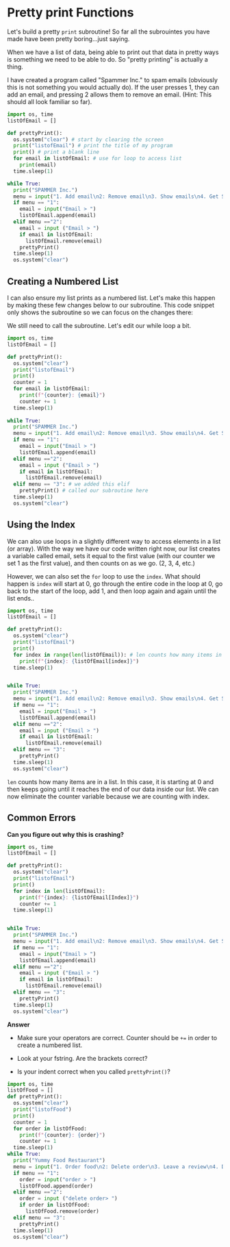 # Pretty print Functions

Let's build a pretty `print` subroutine! So far all the subrouintes you have made have been pretty boring...just saying.

When we have a list of data, being able to print out that data in pretty ways is something we need to be able to do. So "pretty printing" is actually a thing.

I have created a program called "Spammer Inc." to spam emails (obviously this is not something you would actually do). If the user presses 1, they can add an email, and pressing 2 allows them to remove an email. (Hint: This should all look familiar so far).

```py
import os, time
listOfEmail = []

def prettyPrint():
  os.system("clear") # start by clearing the screen
  print("listofEmail") # print the title of my program
  print() # print a blank line
  for email in listOfEmail: # use for loop to access list
    print(email)
  time.sleep(1)

while True:
  print("SPAMMER Inc.")
  menu = input("1. Add email\n2: Remove email\n3. Show emails\n4. Get SPAMMING\n> ")
  if menu == "1":
    email = input("Email > ")
    listOfEmail.append(email)
  elif menu =="2":
    email = input ("Email > ")
    if email in listOfEmail:
      listOfEmail.remove(email)
    prettyPrint()  
  time.sleep(1)
  os.system("clear")
```

## Creating a Numbered List

I can also ensure my list prints as a numbered list. Let's make this happen by making these few changes below to our subroutine. This code snippet only shows the subroutine so we can focus on the changes there:

We still need to call the subroutine. Let's edit our while loop a bit.

```py
import os, time
listOfEmail = []

def prettyPrint():
  os.system("clear") 
  print("listofEmail") 
  print()
  counter = 1 
  for email in listOfEmail: 
    print(f"{counter}: {email}") 
    counter += 1 
  time.sleep(1)
  
while True:
  print("SPAMMER Inc.")
  menu = input("1. Add email\n2: Remove email\n3. Show emails\n4. Get SPAMMING\n> ")
  if menu == "1":
    email = input("Email > ")
    listOfEmail.append(email)
  elif menu =="2":
    email = input ("Email > ")
    if email in listOfEmail:
      listOfEmail.remove(email)
  elif menu == "3": # we added this elif
    prettyPrint() # called our subroutine here
  time.sleep(1)
  os.system("clear")
```

## Using the Index

We can also use loops in a slightly different way to access elements in a list (or array). With the way we have our code written right now, our list creates a variable called email, sets it equal to the first value (with our counter we set 1 as the first value), and then counts on as we go. (2, 3, 4, etc.)

However, we can also set the `for` loop to use the `index`. What should happen is `index` will start at 0, go through the entire code in the loop at 0, go back to the start of the loop, add 1, and then loop again and again until the list ends..

```py
import os, time
listOfEmail = []

def prettyPrint():
  os.system("clear") 
  print("listofEmail") 
  print()
  for index in range(len(listOfEmail)): # len counts how many items in a list
    print(f"{index}: {listOfEmail[index]}") 
  time.sleep(1)


while True:
  print("SPAMMER Inc.")
  menu = input("1. Add email\n2: Remove email\n3. Show emails\n4. Get SPAMMING\n> ")
  if menu == "1":
    email = input("Email > ")
    listOfEmail.append(email)
  elif menu =="2":
    email = input ("Email > ")
    if email in listOfEmail:
      listOfEmail.remove(email)
  elif menu == "3":
    prettyPrint() 
  time.sleep(1)
  os.system("clear")
```   

`len` counts how many items are in a list. In this case, it is starting at 0 and then keeps going until it reaches the end of our data inside our list. We can now eliminate the counter variable because we are counting with index.

## Common Errors

**Can you figure out why this is crashing?**

```py
import os, time
listOfEmail = []

def prettyPrint():
  os.system("clear") 
  print("listofEmail") 
  print()
  for index in len(listOfEmail): 
    print(f"{index}: {listOfEmail[Index]}") 
    counter += 1 
  time.sleep(1)


while True:
  print("SPAMMER Inc.")
  menu = input("1. Add email\n2: Remove email\n3. Show emails\n4. Get SPAMMING\n> ")
  if menu == "1":
    email = input("Email > ")
    listOfEmail.append(email)
  elif menu =="2":
    email = input ("Email > ")
    if email in listOfEmail:
      listOfEmail.remove(email)
  elif menu == "3":
    prettyPrint() 
  time.sleep(1)
  os.system("clear")
```

**Answer**

- Make sure your operators are correct. Counter should be `+=` in order to create a numbered list.

- Look at your fstring. Are the brackets correct?

- Is your indent correct when you called `prettyPrint()`?
```py
import os, time
listOfFood = []
def prettyPrint():
  os.system("clear") 
  print("listofFood") 
  print()
  counter = 1 
  for order in listOfFood: 
    print(f"{counter}: {order}") 
    counter += 1 
  time.sleep(1)
while True:
  print("Yummy Food Restaurant")
  menu = input("1. Order food\n2: Delete order\n3. Leave a review\n4. Delivery\n> ")
  if menu == "1":
    order = input("order > ")
    listOfFood.append(order)
  elif menu =="2":
    order = input ("delete order> ")
    if order in listOfFood:
      listOfFood.remove(order)
  elif menu == "3": 
    prettyPrint() 
  time.sleep(1)
  os.system("clear")
```

